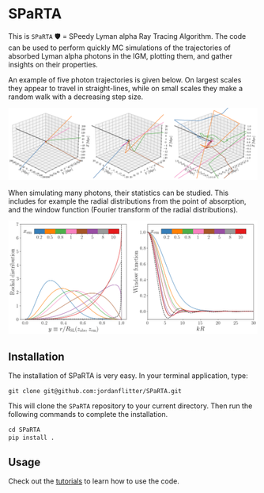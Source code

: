 # SPaRTA

This is `SPaRTA` 🛡️ = SPeedy Lyman alpha Ray Tracing Algorithm. The code can be used to perform quickly MC simulations of the trajectories of absorbed Lyman alpha photons in the IGM, plotting them, and gather insights on their properties.

An example of five photon trajectories is given below. On largest scales they appear to travel in straight-lines, while on small scales they make a random walk with a decreasing step size.

![Trajectories](https://github.com/jordanflitter/SPaRTA/blob/main/images/Trajectories.png)

When simulating many photons, their statistics can be studied. This includes for example the radial distributions from the point of absorption, and the window function (Fourier transform of the radial distributions).

![Distributions](https://github.com/jordanflitter/SPaRTA/blob/main/images/Distributions.png)

## Installation
The installation of SPaRTA is very easy. In your terminal application, type:
```
git clone git@github.com:jordanflitter/SPaRTA.git
```
This will clone the `SPaRTA` repository to your current directory. Then run the following commands to complete the installation.
```
cd SPaRTA
pip install .
```

## Usage
Check out the [tutorials](https://github.com/jordanflitter/SPaRTA/tree/main/Tutorials) to learn how to use the code.
